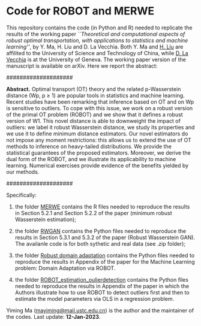 # Code for ROBOT and MERWE

This repository contains the code (in Python and R) needed to replicate the results of the working paper 
*``Theoretical and computational aspects of robust optimal transportation, with applications to statistics and machine learning''*, by Y. Ma, H. Liu and D. La Vecchia. Both Y. Ma and [H. Liu](https://bs.ustc.edu.cn/english/profile-1845.html) are affilited to the University of Science and Technology of China, while [D. La Vecchia](https://sites.google.com/view/davidelavecchia/home) is at the University of Geneva. The working paper version of the manuscript is available on arXiv. Here we report the abstract:

####################

**Abstract.** Optimal transport (OT) theory and the related p-Wasserstein distance (Wp, p ≥ 1) are popular tools in statistics and machine learning. Recent studies have been remarking that inference based on OT and on Wp is sensitive to outliers. To cope with this issue, we work on a robust version of the primal OT problem (ROBOT) and we show that it defines a robust version of W1. This novel distance is able to downweight the impact of outliers: we label it robust Wasserstein distance, we study its properties and we use it to define minimum distance estimators. Our novel estimators do not impose any moment restrictions: this allows us to extend the use of OT methods to inference on heavy-tailed distributions. We provide the statistical guarantees of the proposed estimators. Moreover, we derive the dual form of the ROBOT, and we illustrate its applicability to machine learning. Numerical exercises provide evidence of the benefits yielded by our methods.

####################


Specifically:

1. the folder [MERWE](https://github.com/dvdlvc/Robust-optimal-transportation/tree/main/MERWE) contains the R files needed to reproduce the results in Section 5.2.1 and Section 5.2.2 of the paper (minimum robust Wasserstein estimation);

2. the folder [RWGAN](https://github.com/dvdlvc/Robust-optimal-transportation/tree/main/RWGAN) contains the Python files needed to reproduce the results in Section 5.3.1 and 5.3.2 of the paper (Robust Wasserstein GAN). The availanle code is for both sythetic and real data (see .zip folder);

3. the folder [Robust domain adaptation](https://github.com/dvdlvc/Robust-optimal-transportation/tree/main/Robust_domain_adatation) contains the Python files needed to reproduce the results in Appendix of the paper for the Machine Learning problem: Domain Adaptation via ROBOT.

4. the folder [ROBOT_estimation_oulierdetection](https://github.com/dvdlvc/Robust-optimal-transportation/tree/main/ROBOT_estimation_oulierdetection) contains the Python files needed to reproduce the results in Appendix of the paper in which the Authors illustrate how to use ROBOT to detect outliers first and then to estimate the model parameters via OLS in a regression problem.


Yiming Ma (mayiming@mail.ustc.edu.cn) is the author and the maintainer of the codes. Last update: **12-Jan-2023**.


